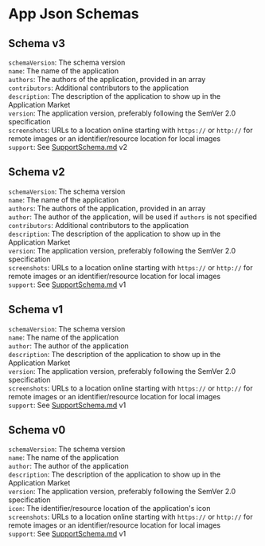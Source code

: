 # App Json Schemas
## Schema v3
`schemaVersion`: The schema version\
`name`: The name of the application\
`authors`: The authors of the application, provided in an array\
`contributors`: Additional contributors to the application\
`description`: The description of the application to show up in the Application Market\
`version`: The application version, preferably following the SemVer 2.0 specification\
`screenshots`: URLs to a location online starting with `https://` or `http://` for remote images or an identifier/resource location for local images\
`support`: See [SupportSchema.md](SupportSchema.md#schema-v2) v2

## Schema v2
`schemaVersion`: The schema version\
`name`: The name of the application\
`authors`: The authors of the application, provided in an array\
`author`: The author of the application, will be used if `authors` is not specified\
`contributors`: Additional contributors to the application\
`description`: The description of the application to show up in the Application Market\
`version`: The application version, preferably following the SemVer 2.0 specification\
`screenshots`: URLs to a location online starting with `https://` or `http://` for remote images or an identifier/resource location for local images\
`support`: See [SupportSchema.md](SupportSchema.md#schema-v1) v1

## Schema v1
`schemaVersion`: The schema version\
`name`: The name of the application\
`author`: The author of the application\
`description`: The description of the application to show up in the Application Market\
`version`: The application version, preferably following the SemVer 2.0 specification\
`screenshots`: URLs to a location online starting with `https://` or `http://` for remote images or an identifier/resource location for local images\
`support`: See [SupportSchema.md](SupportSchema.md#schema-v1) v1

## Schema v0
`schemaVersion`: The schema version\
`name`: The name of the application\
`author`: The author of the application\
`description`: The description of the application to show up in the Application Market\
`version`: The application version, preferably following the SemVer 2.0 specification\
`icon`: The identifier/resource location of the application's icon\
`screenshots`: URLs to a location online starting with `https://` or `http://` for remote images or an identifier/resource location for local images\
`support`: See [SupportSchema.md](SupportSchema.md#v1) v1